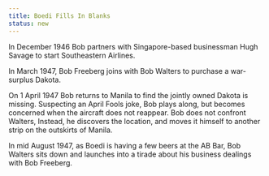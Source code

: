 ```yaml
---
title: Boedi Fills In Blanks
status: new
---
```


In December 1946 Bob partners with Singapore-based businessman Hugh
Savage to start Southeastern Airlines.

In March 1947, Bob Freeberg joins with Bob Walters to purchase a
war-surplus Dakota.

On 1 April 1947 Bob returns to Manila to find the jointly owned Dakota
is missing. Suspecting an April Fools joke, Bob plays along, but becomes
concerned when the aircraft does not reappear. Bob does not confront
Walters, Instead, he discovers the location, and moves it himself to
another strip on the outskirts of Manila.

In mid August 1947, as Boedi is having a few beers at the AB Bar, Bob
Walters sits down and launches into a tirade about his business dealings
with Bob Freeberg.
